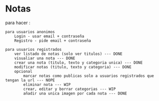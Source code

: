 # Notas

para hacer :

    para usuarios anonimos
        Login - usar email + contraseña
        Registro - pide email + contraseña

    para usuarios registrados
        ver listado de notas (solo ver titulos) --- DONE
        visualiar una nota --- DONE
        crear una nota (titulo, texto y categoria unica) --- DONE
        modificar notas (titulo, texto y categoria) --- DONE
        opcional
            marcar notas como publicas solo a usuarios registrados que tengan la url --- NOPE
            eliminar nota --- WIP
            crear, editar y borrar categorias --- WIP
            añadir una unica imagen por cada nota --- DONE
